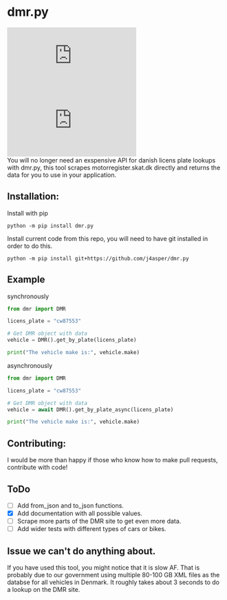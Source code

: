 # dmr.py  
[![Stable Version](https://img.shields.io/pypi/v/dmr.py?color=blue)](https://pypi.org/project/dmr.py/)
[![Downloads](https://img.shields.io/pypi/dm/dmr.py)](https://pypistats.org/packages/dmr.py)  
You will no longer need an exspensive API for danish licens plate lookups with dmr.py, this tool scrapes motorregister.skat.dk directly and returns the data for you to use in your application.  

## Installation:  
Install with pip
```
python -m pip install dmr.py
```  

Install current code from this repo, you will need to have git installed in order to do this.
```
python -m pip install git+https://github.com/j4asper/dmr.py
```


## Example  

synchronously  
```python
from dmr import DMR

licens_plate = "cw87553"

# Get DMR object with data
vehicle = DMR().get_by_plate(licens_plate)

print("The vehicle make is:", vehicle.make)
```

asynchronously  
```python
from dmr import DMR

licens_plate = "cw87553"

# Get DMR object with data
vehicle = await DMR().get_by_plate_async(licens_plate)

print("The vehicle make is:", vehicle.make)
```

## Contributing:
I would be more than happy if those who know how to make pull requests, contribute with code!  

## ToDo
- [ ] Add from_json and to_json functions.  
- [x] Add documentation with all possible values.  
- [ ] Scrape more parts of the DMR site to get even more data. 
- [ ] Add wider tests with different types of cars or bikes.  

## Issue we can't do anything about.  
If you have used this tool, you might notice that it is slow AF. That is probably due to our government using multiple 80-100 GB XML files as the databse for all vehicles in Denmark. It roughly takes about 3 seconds to do a lookup on the DMR site.
